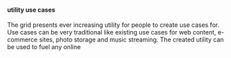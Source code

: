 #### utility use cases

The grid presents ever increasing utility for people to create use cases for.  Use cases can be very traditional like existing use cases for web content, e-commerce sites, photo storage and music streaming.  The created utility can be used to fuel any online 
